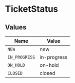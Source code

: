 # TicketStatus


## Values

| Name          | Value         |
| ------------- | ------------- |
| `NEW`         | new           |
| `IN_PROGRESS` | in-progress   |
| `ON_HOLD`     | on-hold       |
| `CLOSED`      | closed        |